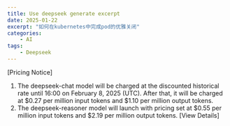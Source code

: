 ```yaml
---
title: Use deepseek generate excerpt
date: 2025-01-22
excerpt: "如何在kubernetes中完成pod的优雅关闭"
categories: 
    - AI
tags: 
    - Deepseek
---
```




[Pricing Notice]
1. The deepseek-chat model will be charged at the discounted historical rate until 16:00 on February 8, 2025 (UTC). After that, it will be charged at $0.27 per million input tokens and $1.10 per million output tokens.
2. The deepseek-reasoner model will launch with pricing set at $0.55 per million input tokens and $2.19 per million output tokens.
[View Details]